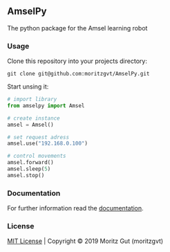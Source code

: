 ## AmselPy
The python package for the Amsel learning robot

### Usage
Clone this repository into your projects directory: 
``` shell
git clone git@github.com:moritzgvt/AmselPy.git
```
Start unsing it:
``` python
# import library
from amselpy import Amsel

# create instance
amsel = Amsel()

# set request adress
amsel.use("192.168.0.100")

# control movements
amsel.forward()
amsel.sleep(5)
amsel.stop()
```
### Documentation
For further information read the [documentation](https://moritzgvt.github.io/amsel/docs).

### License
[MIT License](https://github.com/baumeise/amselpy/blob/master/LICENSE) | Copyright © 2019 Moritz Gut (moritzgvt)
